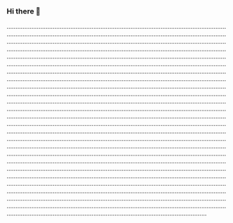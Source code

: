 ### Hi there 👋

.............................................................................................................................................................................................................................................................................................................................................................................................................................................................................................................................................................................................................................................................................................................................................................................................................................................................................................................................................................................................................................................................................................................................................................................................................................................................................................................................................................................................................................................................................................................................................................................................................................................................................................................................................................................................................................................................................................................................................................................................................................................................................................................................................................................................................................................................................................................................................................................................................................................................................................................................................................................................................................................................................................................................................................................................................................................................................................................................................................................................................................................................................................................................................................................................................................................................................................................................................